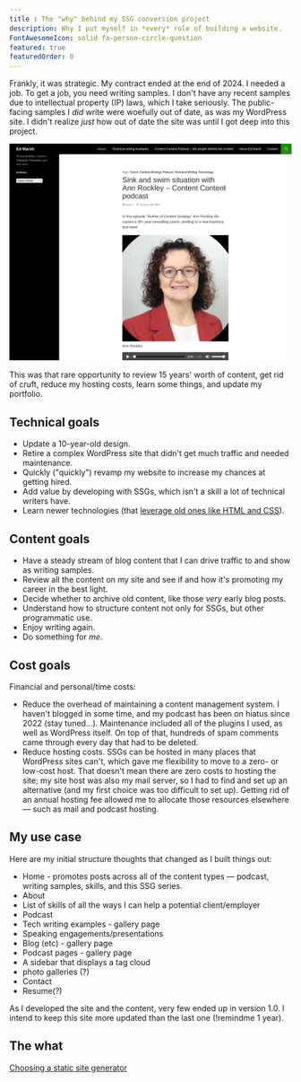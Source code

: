 ```yaml
---
title : The "why" behind my SSG conversion project
description: Why I put myself in *every* role of building a website.
FontAwesomeIcon: solid fa-person-circle-question
featured: true
featuredOrder: 0
---
```


Frankly, it was strategic. My contract ended at the end of 2024. I needed a job. To get a job, you need writing samples. I don't have any recent samples due to intellectual property (IP) laws, which I take seriously. The public-facing samples I *did* write were woefully out of date, as was my WordPress site. I didn't realize *just* how out of date the site was until I got deep into this project.

![My WordPress homepage as of 1 May 2025](/assets/images/edmarsh-dot-com-homepage-1-may-2025.png)

This was that rare opportunity to review 15 years' worth of content, get rid of cruft, reduce my hosting costs, learn some things, and update my portfolio.

## Technical goals

- Update a 10-year-old design.
- Retire a complex WordPress site that didn't get much traffic and needed maintenance.
- Quickly ("quickly") revamp my website to increase my chances at getting hired.
- Add value by developing with SSGs, which isn't a skill a lot of technical writers have.
- Learn newer technologies (that [leverage old ones like HTML and CSS](../creating-templates)).

## Content goals

- Have a steady stream of blog content that I can drive traffic to and show as writing samples.
- Review all the content on my site and see if and how it's promoting my career in the best light.
- Decide whether to archive old content, like those *very* early blog posts.
- Understand how to structure content not only for SSGs, but other programmatic use.
- Enjoy writing again.
- Do something for *me*.

## Cost goals

Financial and personal/time costs:

- Reduce the overhead of maintaining a content management system. I haven't blogged in some time, and my podcast has been on hiatus since 2022 (stay tuned&hellip;). Maintenance included all of the plugins I used, as well as WordPress itself. On top of that, hundreds of spam comments came through every day that had to be deleted.
- Reduce hosting costs. SSGs can be hosted in many places that WordPress sites can't, which gave me flexibility to move to a zero- or low-cost host. That doesn't mean there are zero costs to hosting the site; my site host was also my mail server, so I had to find and set up an alternative (and my first choice was too difficult to set up). Getting rid of an annual hosting fee allowed me to allocate those resources elsewhere &mdash; such as mail and podcast hosting.

## My use case

Here are my initial structure thoughts that changed as I built things out:

- Home - promotes posts across all of the content types &mdash; podcast, writing samples, skills, and this SSG series.
- About
- List of skills of all the ways I can help a potential client/employer
- Podcast
- Tech writing examples - gallery page
- Speaking engagements/presentations
- Blog (etc) - gallery page
- Podcast pages  - gallery page
- A sidebar that displays a tag cloud
- photo galleries (?)
- Contact
- Resume(?)

As I developed the site and the content, very few ended up in version 1.0. I intend to keep this site more updated than the last one (!remindme 1 year).

## The what

[Choosing a static site generator](../choosing-static-site-generator)